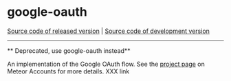 # google-oauth
[Source code of released version](https://github.com/meteor/meteor/tree/master/packages/deprecated/google) | [Source code of development version](https://github.com/meteor/meteor/tree/devel/packages/deprecated/google)
***

** Deprecated, use google-oauth instead**

An implementation of the Google OAuth flow. See the [project page](https://docs.meteor.com/api/accounts) on Meteor Accounts for more details. XXX link
